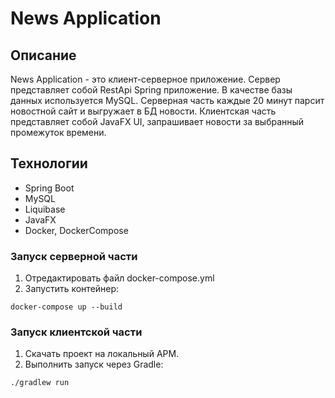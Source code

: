 # News Application

## Описание
News Application - это клиент-серверное приложение. Сервер представляет собой RestApi Spring приложение. В качестве базы данных используется MySQL. Серверная часть каждые 20 минут парсит новостной сайт и выгружает в БД новости. Клиентская часть представляет собой JavaFX UI, запрашивает новости за выбранный промежуток времени.

## Технологии
- Spring Boot
- MySQL
- Liquibase
- JavaFX
- Docker, DockerCompose

### Запуск серверной части
1. Отредактировать файл docker-compose.yml
2. Запустить контейнер:
```
docker-compose up --build
```
### Запуск клиентской части
1. Скачать проект на локальный АРМ.
2. Выполнить запуск через Gradle:
```
./gradlew run
```